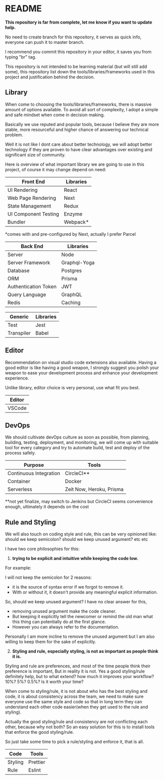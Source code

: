 # README

**This repository is far from complete, let me know if you want to update help.**

No need to create branch for this repository, it serves as quick info, everyone can push it to master branch.

I recommend you commit this repository in your editor, it saves you from typing "br" tag.

This repository is not intended to be learning material (but will still add some), this repository list down the tools/libraries/frameworks used in this project and justification behind the decision.

## Library

When come to choosing the tools/libraries/frameworks, there is massive amount of options available. To avoid all sort of complexity, I adopt a simple and safe mindset when come in decision making.

Basically we use reputed and popular tools, because I believe they are more stable, more resourceful and higher chance of answering our technical problem.

Well it is not like I dont care about better technology, we will adopt better technology if they are proven to have clear advantages over existing and significant size of community.

Here is overview of what important library we are going to use in this project, of course it may change depend on need:

| Front End            | Libraries |
| -------------------- | --------- |
| UI Rendering         | React     |
| Web Page Rendering   | Next      |
| State Management     | Redux     |
| UI Component Testing | Enzyme    |
| Bundler              | Webpack\* |

\*comes with and pre-configured by Next, actually I prefer Parcel

| Back End             | Libraries    |
| -------------------- | ------------ |
| Server               | Node         |
| Server Framework     | Graphql-Yoga |
| Database             | Postgres     |
| ORM                  | Prisma       |
| Authentication Token | JWT          |
| Query Language       | GraphQL      |
| Redis                | Caching      |

| Generic    | Libraries |
| ---------- | --------- |
| Test       | Jest      |
| Transpiler | Babel     |

## Editor

Recommendation on visual studio code extensions also available. Having a good editor is like having a good weapon, I strongly suggest you polish your weapon to ease your development process and enhance your development experience.

Unlike library, editor choice is very personal, use what fit you best.

| Editor |
| ------ |
| VSCode |

## DevOps

We should cultivate devOps culture as soon as possible, from planning, building, testing, deployment, and monitoring, we will come up with suitable tool for every category and try to automate build, test and deploy of the process safely.

| Purpose                | Tools                    |
| ---------------------- | ------------------------ |
| Continuous Integration | CircleCI\*\*             |
| Container              | Docker                   |
| Serverless             | Zeit Now, Heroku, Prisma |

\*\*not yet finalize, may switch to Jenkins but CircleCI seems convenience enough, ultimately it depends on the cost

## Rule and Styling

We will also touch on coding style and rule, this can be very opinioned like: should we keep semicolon? should we keep unused argument? etc etc

I have two core philosophies for this:

1. **trying to be explicit and intuitive while keeping the code low.**

For example:

I will not keep the semicolon for 2 reasons:

- it is the source of syntax error if we forgot to remove it.
- With or without it, it doesn't provide any meaningful explicit information.

So, should we keep unused argument? I have no clear answer for this,

- removing unused argument make the code cleaner.
- But keeping it explicitly tell the newcomer or remind the old man what this thing can potentially do at the first glance.
- However you can always refer to the documentation.

Personally I am more incline to remove the unused argument but I am also willing to keep them for the sake of explicitly.

2. **Styling and rule, especially styling, is not as important as people think it is.**

Styling and rule are preferences, and most of the time people think their preference is important, But in reality it is not. Yes a good styling/rule definitely help, but to what extend? how much it improves your workflow? 10%? 5%? 0.5%? Is it worth your time?

When come to styling/rule, it is not about who has the best styling and code, it is about consistency across the team, we need to make sure everyone use the same style and code so that in long term they can understand each other code easier(when they get used to the rule and styling).

Actually the good styling/rule and consistency are not conflicting each other, because why not both? So an easy solution for this is to install tools that enforce the good styling/rule.

So just take some time to pick a rule/styling and enforce it, that is all.

| Code    | Tools    |
| ------- | -------- |
| Styling | Prettier |
| Rule    | Eslint   |
